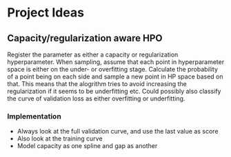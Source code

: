 # Project Ideas

## Capacity/regularization aware HPO

Register the parameter as either a capacity or regularization hyperparameter.
When sampling, assume that each point in hyperparameter space is either on the under- or overfitting stage.
Calculate the probability of a  point being on each side and sample a new point in HP space based on that.
This means that the alogrithm tries to avoid increasing the regularization if it seems to be underfitting etc.
Could possibly also classify the curve of validation loss as either overfitting or underfitting.

### Implementation
- Always look at the full validation curve, and use the last value as score
- Also look at the training curve
- Model capacity as one spline and gap as another



